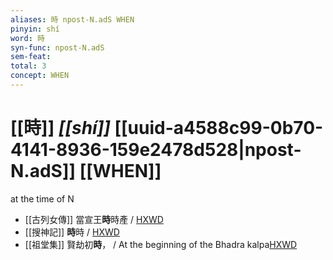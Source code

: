```yaml
---
aliases: 時 npost-N.adS WHEN
pinyin: shí
word: 時
syn-func: npost-N.adS
sem-feat: 
total: 3
concept: WHEN 
---
```

# [[時]] *[[shí]]*  [[uuid-a4588c99-0b70-4141-8936-159e2478d528|npost-N.adS]] [[WHEN]]
at the time of N
 - [[古列女傳]] 當宣王**時**時產 / [HXWD](https://hxwd.org/textview.html?location=CH1c0897_CHANT_007-5a.31)
 - [[搜神記]] **時**時 / [HXWD](https://hxwd.org/textview.html?location=KR3l0099_tls_011-28a.1)
 - [[祖堂集]] 賢劫初**時**， / At the beginning of the Bhadra kalpa[HXWD](https://hxwd.org/textview.html?location=KR6q0002_Yan_001-1008a.81)